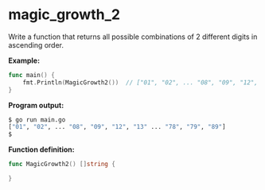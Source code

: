 # magic_growth_2

Write a function that returns all possible combinations of 2 different digits in ascending order.

**Example:**

```go
func main() {
	fmt.Println(MagicGrowth2())  // ["01", "02", ... "08", "09", "12", "13" ... "78", "79", "89"]
}
```

**Program output:**

```sh
$ go run main.go
["01", "02", ... "08", "09", "12", "13" ... "78", "79", "89"]
$
```

**Function definition:**

```go
func MagicGrowth2() []string {

}
```
